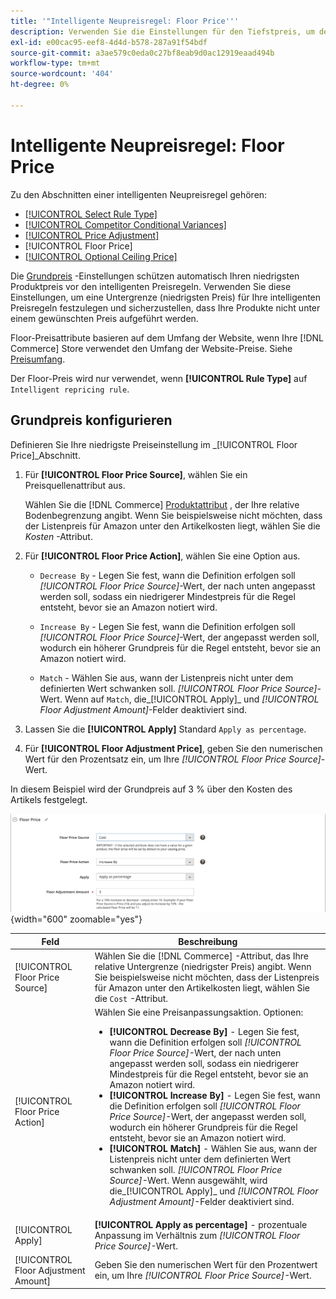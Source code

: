 ```yaml
---
title: '"Intelligente Neupreisregel: Floor Price'''
description: Verwenden Sie die Einstellungen für den Tiefstpreis, um den niedrigsten Preis für eine intelligente Preisregel zur Verwaltung Ihrer Amazon-Auflistungen zu ermitteln.
exl-id: e00cac95-eef8-4d4d-b578-287a91f54bdf
source-git-commit: a3ae579c0eda0c27bf8eab9d0ac12919eaad494b
workflow-type: tm+mt
source-wordcount: '404'
ht-degree: 0%

---
```


# Intelligente Neupreisregel: Floor Price

Zu den Abschnitten einer intelligenten Neupreisregel gehören:

- [[!UICONTROL Select Rule Type]](./intelligent-repricing-rules.md)
- [[!UICONTROL Competitor Conditional Variances]](./competitor-conditional-variances.md)
- [[!UICONTROL Price Adjustment]](./price-adjustment.md)
- [!UICONTROL Floor Price]
- [[!UICONTROL Optional Ceiling Price]](./optional-ceiling-price.md)

Die [Grundpreis](./floor-price.md) -Einstellungen schützen automatisch Ihren niedrigsten Produktpreis vor den intelligenten Preisregeln. Verwenden Sie diese Einstellungen, um eine Untergrenze (niedrigsten Preis) für Ihre intelligenten Preisregeln festzulegen und sicherzustellen, dass Ihre Produkte nicht unter einem gewünschten Preis aufgeführt werden.

Floor-Preisattribute basieren auf dem Umfang der Website, wenn Ihre [!DNL Commerce] Store verwendet den Umfang der Website-Preise. Siehe [Preisumfang](./price-scope.md).

Der Floor-Preis wird nur verwendet, wenn **[!UICONTROL Rule Type]** auf `Intelligent repricing rule`.

## Grundpreis konfigurieren

Definieren Sie Ihre niedrigste Preiseinstellung im _[!UICONTROL Floor Price]_Abschnitt.

1. Für **[!UICONTROL Floor Price Source]**, wählen Sie ein Preisquellenattribut aus.

   Wählen Sie die [!DNL Commerce] [Produktattribut](https://experienceleague.adobe.com/docs/commerce-admin/catalog/product-attributes/product-attributes.html) , der Ihre relative Bodenbegrenzung angibt. Wenn Sie beispielsweise nicht möchten, dass der Listenpreis für Amazon unter den Artikelkosten liegt, wählen Sie die *Kosten* -Attribut.

1. Für **[!UICONTROL Floor Price Action]**, wählen Sie eine Option aus.

   - `Decrease By` - Legen Sie fest, wann die Definition erfolgen soll _[!UICONTROL Floor Price Source]_-Wert, der nach unten angepasst werden soll, sodass ein niedrigerer Mindestpreis für die Regel entsteht, bevor sie an Amazon notiert wird.

   - `Increase By` - Legen Sie fest, wann die Definition erfolgen soll _[!UICONTROL Floor Price Source]_-Wert, der angepasst werden soll, wodurch ein höherer Grundpreis für die Regel entsteht, bevor sie an Amazon notiert wird.

   - `Match` - Wählen Sie aus, wann der Listenpreis nicht unter dem definierten Wert schwanken soll. _[!UICONTROL Floor Price Source]_-Wert. Wenn auf `Match`, die_[!UICONTROL Apply]_ und _[!UICONTROL Floor Adjustment Amount]_-Felder deaktiviert sind.

1. Lassen Sie die **[!UICONTROL Apply]** Standard `Apply as percentage`.

1. Für **[!UICONTROL Floor Adjustment Price]**, geben Sie den numerischen Wert für den Prozentsatz ein, um Ihre _[!UICONTROL Floor Price Source]_-Wert.

In diesem Beispiel wird der Grundpreis auf 3 % über den Kosten des Artikels festgelegt.

![Beispiel einer intelligenten Neupreisregel - Grundpreis](assets/ob-intelligent-pricde-rule-floor-price.png){width="600" zoomable="yes"}

| Feld | Beschreibung |
|--- |--- |
| [!UICONTROL Floor Price Source] | Wählen Sie die [!DNL Commerce] -Attribut, das Ihre relative Untergrenze (niedrigster Preis) angibt. Wenn Sie beispielsweise nicht möchten, dass der Listenpreis für Amazon unter den Artikelkosten liegt, wählen Sie die `Cost` -Attribut. |
| [!UICONTROL Floor Price Action] | Wählen Sie eine Preisanpassungsaktion. Optionen:<ul><li>**[!UICONTROL Decrease By]** - Legen Sie fest, wann die Definition erfolgen soll _[!UICONTROL Floor Price Source]_-Wert, der nach unten angepasst werden soll, sodass ein niedrigerer Mindestpreis für die Regel entsteht, bevor sie an Amazon notiert wird.</li><li>**[!UICONTROL Increase By]** - Legen Sie fest, wann die Definition erfolgen soll _[!UICONTROL Floor Price Source]_-Wert, der angepasst werden soll, wodurch ein höherer Grundpreis für die Regel entsteht, bevor sie an Amazon notiert wird.</li><li>**[!UICONTROL Match]** - Wählen Sie aus, wann der Listenpreis nicht unter dem definierten Wert schwanken soll. _[!UICONTROL Floor Price Source]_-Wert. Wenn ausgewählt, wird die_[!UICONTROL Apply]_ und _[!UICONTROL Floor Adjustment Amount]_-Felder deaktiviert sind.</li></ul> |
| [!UICONTROL Apply] | **[!UICONTROL Apply as percentage]** - prozentuale Anpassung im Verhältnis zum _[!UICONTROL Floor Price Source]_-Wert. |
| [!UICONTROL Floor Adjustment Amount] | Geben Sie den numerischen Wert für den Prozentwert ein, um Ihre _[!UICONTROL Floor Price Source]_-Wert. |
